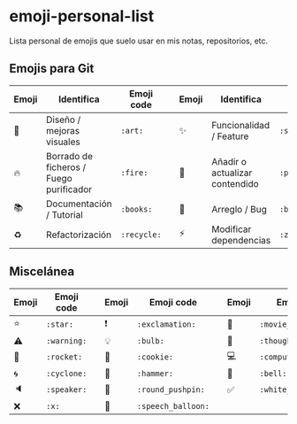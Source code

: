 # emoji-personal-list   

Lista personal de emojis que suelo usar en mis notas, repositorios, etc.


## Emojis para Git  

| Emoji | Identifica | Emoji code | | Emoji | Identifica | Emoji code |
|-------|------------|------------|-|-------|------------|------------|
| :art: | Diseño / mejoras visuales | `:art:` | | :sparkles: | Funcionalidad / Feature | `:sparkles:` |
| :fire: | Borrado de ficheros / Fuego purificador | `:fire:` | | :pencil: | Añadir o actualizar contendido | `:pencil:` |
| :books: | Documentación / Tutorial | `:books:` | | :bug: | Arreglo / Bug | `:bug:` |
| :recycle: | Refactorización | `:recycle:` | | :zap: | Modificar dependencias | `:zap:` |


## Miscelánea  
| Emoji | Emoji code | | Emoji | Emoji code | | Emoji | Emoji code |
|-------|------------|-|-------|------------|-|-------|------------|
| :star: | `:star:` | | :exclamation:️|   `:exclamation:` | | :movie_camera:| `:movie_camera:` |
| :warning: | `:warning:` | | :bulb: | `:bulb:` | | :thought_balloon:| `:thought_balloon:` |
| :rocket: | `:rocket:` | | :cookie: | `:cookie:` | | :computer:| `:computer:` |
| :cyclone: | `:cyclone:` | | :hammer: | `:hammer:` | | :bell:| `:bell:` |
| :speaker: | `:speaker:` | | :round_pushpin: | `:round_pushpin:` | | :white_check_mark:| `:white_check_mark:` |
| :x: | `:x:` | | :speech_balloon: | `:speech_balloon:` | | |   |